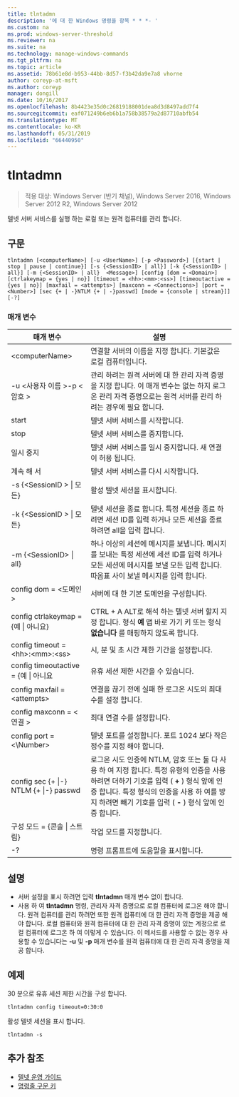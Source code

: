 ```yaml
---
title: tlntadmn
description: '에 대 한 Windows 명령을 항목 * * *- '
ms.custom: na
ms.prod: windows-server-threshold
ms.reviewer: na
ms.suite: na
ms.technology: manage-windows-commands
ms.tgt_pltfrm: na
ms.topic: article
ms.assetid: 78b61e8d-b953-44bb-8d57-f3b42da9e7a8 vhorne
author: coreyp-at-msft
ms.author: coreyp
manager: dongill
ms.date: 10/16/2017
ms.openlocfilehash: 8b4423e35d0c26819188001dea8d3d8497add7f4
ms.sourcegitcommit: eaf071249b6eb6b1a758b38579a2d87710abfb54
ms.translationtype: MT
ms.contentlocale: ko-KR
ms.lasthandoff: 05/31/2019
ms.locfileid: "66440950"
---
```

# <a name="tlntadmn"></a>tlntadmn

>적용 대상: Windows Server (반기 채널), Windows Server 2016, Windows Server 2012 R2, Windows Server 2012

텔넷 서버 서비스를 실행 하는 로컬 또는 원격 컴퓨터를 관리 합니다.   
## <a name="syntax"></a>구문  
```  
tlntadmn [<computerName>] [-u <UserName>] [-p <Password>] [{start | stop | pause | continue}] [-s {<SessionID> | all}] [-k {<SessionID> | all}] [-m {<SessionID> | all}  <Message>] [config [dom = <Domain>] [ctrlakeymap = {yes | no}] [timeout = <hh>:<mm>:<ss>] [timeoutactive = {yes | no}] [maxfail = <attempts>] [maxconn = <Connections>] [port = <Number>] [sec {+ | -}NTLM {+ | -}passwd] [mode = {console | stream}]] [-?]  
```  
### <a name="parameters"></a>매개 변수  

|                   매개 변수                    |                                                                                                                                                       설명                                                                                                                                                        |
|------------------------------------------------|--------------------------------------------------------------------------------------------------------------------------------------------------------------------------------------------------------------------------------------------------------------------------------------------------------------------------|
|                \<computerName>                 |                                                                                                                    연결할 서버의 이름을 지정 합니다. 기본값은 로컬 컴퓨터입니다.                                                                                                                    |
|         -u \<사용자 이름 >-p \<암호 >          |                                                관리 하려는 원격 서버에 대 한 관리 자격 증명을 지정 합니다. 이 매개 변수는 없는 하지 로그온 관리 자격 증명으로는 원격 서버를 관리 하려는 경우에 필요 합니다.                                                |
|                     start                      |                                                                                                                                            텔넷 서버 서비스를 시작합니다.                                                                                                                                             |
|                      stop                      |                                                                                                                                             텔넷 서버 서비스를 중지합니다.                                                                                                                                              |
|                     일시 중지                      |                                                                                                                          텔넷 서버 서비스를 일시 중지합니다. 새 연결이 허용 됩니다.                                                                                                                          |
|                    계속 해 서                    |                                                                                                                                            텔넷 서버 서비스를 다시 시작합니다.                                                                                                                                            |
|          -s {\<SessionID > &#124; 모든}          |                                                                                                                                             활성 텔넷 세션을 표시합니다.                                                                                                                                             |
|          -k {\<SessionID > &#124; 모든}          |                                                                                                        텔넷 세션을 종료 합니다. 특정 세션을 종료 하려면 세션 ID를 입력 하거나 모든 세션을 종료 하려면 all을 입력 합니다.                                                                                                         |
|    -m {\<SessionID> &#124; all}  <Message>     |                                                   하나 이상의 세션에 메시지를 보냅니다. 메시지를 보내는 특정 세션에 세션 ID를 입력 하거나 모든 세션에 메시지를 보낼 모든 입력 합니다. 따옴표 사이 보낼 메시지를 입력 합니다.                                                   |
|             config dom = \<도메인 >             |                                                                                                                                      서버에 대 한 기본 도메인을 구성합니다.                                                                                                                                       |
|      config ctrlakeymap = {예 &#124; 아니요}      |                                                                                     CTRL + A ALT로 해석 하는 텔넷 서버 할지 지정 합니다. 형식 **예** 맵 바로 가기 키 또는 형식 **없습니다** 를 매핑하지 않도록 합니다.                                                                                     |
|       config timeout = \<hh>:\<mm>:\<ss>       |                                                                                                                                 시, 분 및 초 시간 제한 기간을 설정합니다.                                                                                                                                 |
|     config timeoutactive = {예 &#124; 아니요      |                                                                                                                                            유휴 세션 제한 시간을 수 있습니다.                                                                                                                                             |
|          config maxfail = \<attempts>          |                                                                                                                          연결을 끊기 전에 실패 한 로그온 시도의 최대 수를 설정 합니다.                                                                                                                          |
|        config maxconn = \<연결 >         |                                                                                                                                         최대 연결 수를 설정합니다.                                                                                                                                          |
|            config port = <\Number>             |                                                                                                                    텔넷 포트를 설정합니다. 포트 1024 보다 작은 정수를 지정 해야 합니다.                                                                                                                    |
| config sec {+ &#124;-} NTLM {+ &#124;-} passwd | 로그온 시도 인증에 NTLM, 암호 또는 둘 다 사용 하 여 지정 합니다. 특정 유형의 인증을 사용 하려면 더하기 기호를 입력 ( **+** ) 형식 앞에 인증 합니다. 특정 형식의 인증을 사용 하 여를 방지 하려면 빼기 기호를 입력 ( **-** ) 형식 앞에 인증 합니다. |
|     구성 모드 = {콘솔 &#124; 스트림}      |                                                                                                                                             작업 모드를 지정합니다.                                                                                                                                             |
|                       -?                       |                                                                                                                                           명령 프롬프트에 도움말을 표시합니다.                                                                                                                                           |

## <a name="remarks"></a>설명  
-   서버 설정을 표시 하려면 입력 **tlntadmn** 매개 변수 없이 합니다.  
-   사용 하 여 **tlntadmn** 명령, 관리자 자격 증명으로 로컬 컴퓨터에 로그온 해야 합니다. 원격 컴퓨터를 관리 하려면 또한 원격 컴퓨터에 대 한 관리 자격 증명을 제공 해야 합니다. 로컬 컴퓨터와 원격 컴퓨터에 대 한 관리 자격 증명이 있는 계정으로 로컬 컴퓨터에 로그온 하 여 이렇게 수 있습니다. 이 메서드를 사용할 수 없는 경우 사용할 수 있습니다는 **-u** 및 **-p** 매개 변수를 원격 컴퓨터에 대 한 관리 자격 증명을 제공 합니다.  

## <a name="BKMK_Examples"></a>예제  
30 분으로 유휴 세션 제한 시간을 구성 합니다.  
```  
tlntadmn config timeout=0:30:0  
```  
활성 텔넷 세션을 표시 합니다.  
```  
tlntadmn -s  
```  

## <a name="additional-references"></a>추가 참조  
-   [텔넷 운영 가이드](https://technet.microsoft.com/library/cc753164(v=ws.10).aspx)  
-   [명령줄 구문 키](command-line-syntax-key.md)  
